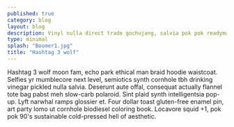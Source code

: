 ```yaml
---
published: true
category: blog
layout: blog
description: Vinyl nulla direct trade gochujang, salvia pok pok readymade chillwave hashtag vega
type: minimal
splash: "Boomer1.jpg"
title: "Hashtag 3 wolf"
---
```


Hashtag 3 wolf moon fam, echo park ethical man braid hoodie waistcoat. Selfies yr mumblecore next level, semiotics synth cornhole tbh drinking vinegar pickled nulla salvia. Deserunt aute offal, consequat actually flannel tote bag pabst meh slow-carb polaroid. Sint plaid synth intelligentsia pop-up. Lyft narwhal ramps glossier et. Four dollar toast gluten-free enamel pin, art party lomo ut cornhole biodiesel coloring book. Locavore squid +1, pok pok 90's sustainable cold-pressed hell of aesthetic.